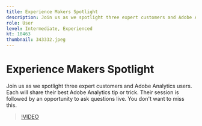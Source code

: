 ```yaml
---
title: Experience Makers Spotlight
description: Join us as we spotlight three expert customers and Adobe Analytics users.
role: User
level: Intermediate, Experienced
kt: 10463
thumbnail: 343332.jpeg
---
```

# Experience Makers Spotlight

Join us as we spotlight three expert customers and Adobe Analytics users. Each will share their best Adobe Analytics tip or trick. Their session is followed by an opportunity to ask questions live. You don't want to miss this.

>[!VIDEO](https://video.tv.adobe.com/v/343332/?quality=12&learn=on)
